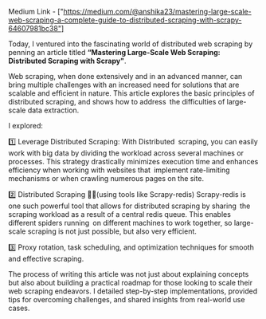 Medium Link - ["https://medium.com/@anshika23/mastering-large-scale-web-scraping-a-complete-guide-to-distributed-scraping-with-scrapy-64607981bc38"]

Today, I ventured into the fascinating world of distributed web scraping by penning an article titled **“Mastering Large-Scale Web Scraping: Distributed Scraping with Scrapy"**.

Web scraping, when done extensively and in an advanced manner, can bring multiple challenges with an increased need for solutions that are scalable and efficient in nature. This article explores the basic principles of distributed scraping, and shows how to address the difficulties of large-scale data extraction.

I explored:

1️⃣ Leverage Distributed Scraping: With Distributed scraping, you can easily work with big data by dividing the workload across several machines or processes. This strategy drastically minimizes execution time and enhances efficiency when working with websites that implement rate-limiting mechanisms or when crawling numerous pages on the site.

2️⃣  Distributed Scraping 🧑🏫(using tools like Scrapy-redis) Scrapy-redis is one such powerful tool that allows for distributed scraping by sharing the scraping workload as a result of a central redis queue. This enables different spiders running on different machines to work together, so large-scale scraping is not just possible, but also very efficient.

3️⃣ Proxy rotation, task scheduling, and optimization techniques for smooth and effective scraping.

The process of writing this article was not just about explaining concepts but also about building a practical roadmap for those looking to scale their web scraping endeavors. I detailed step-by-step implementations, provided tips for overcoming challenges, and shared insights from real-world use cases.
